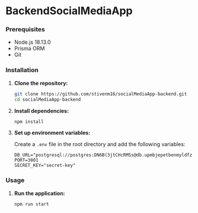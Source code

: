 # BackendSocialMediaApp

### Prerequisites

- Node.js 18.13.0
- Prisma ORM
- Git

### Installation

1. **Clone the repository:**

   ```bash
   git clone https://github.com/stivenm16/socialMediaApp-backend.git
   cd socialMediaApp-backend
   ```

2. **Install dependencies:**

   ```bash
   npm install
   ```

3. **Set up environment variables:**

   Create a `.env` file in the root directory and add the following variables:

   ```env
   DB_URL="postgresql://postgres:DN6B(3jtCHcRMSs@db.upmbjepetbenmyldfzkz.supabase.co:5432/postgres"
   PORT=3001
   SECRET_KEY="secret-key"
   ```

### Usage

1. **Run the application:**

   ```bash
   npm run start
   ```
